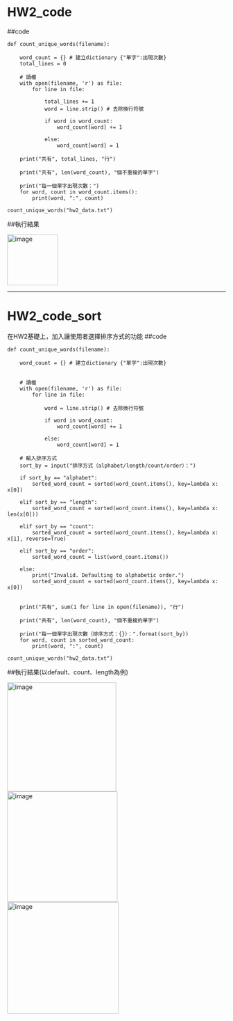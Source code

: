 # HW2_code
##code
```
def count_unique_words(filename):

    word_count = {} # 建立dictionary {"單字":出現次數}
    total_lines = 0

    # 讀檔
    with open(filename, 'r') as file:
        for line in file:

            total_lines += 1
            word = line.strip() # 去除換行符號

            if word in word_count:
                word_count[word] += 1

            else:
                word_count[word] = 1

    print("共有", total_lines, "行")

    print("共有", len(word_count), "個不重複的單字")

    print("每一個單字出現次數：")
    for word, count in word_count.items():
        print(word, ":", count)

count_unique_words("hw2_data.txt")

```
##執行結果

<img width="117" alt="image" src="https://github.com/weighing-331/HW2_hash_practice/assets/68834074/70c541cb-f6b9-445e-b072-ee5729edf56d">

*************
# HW2_code_sort
在HW2基礎上，加入讓使用者選擇排序方式的功能
##code
```
def count_unique_words(filename):

    word_count = {} # 建立dictionary {"單字":出現次數}


    # 讀檔
    with open(filename, 'r') as file:
        for line in file:

            word = line.strip() # 去除換行符號

            if word in word_count:
                word_count[word] += 1

            else:
                word_count[word] = 1

    # 輸入排序方式
    sort_by = input("排序方式（alphabet/length/count/order）：")

    if sort_by == "alphabet":
        sorted_word_count = sorted(word_count.items(), key=lambda x: x[0])
        
    elif sort_by == "length":
        sorted_word_count = sorted(word_count.items(), key=lambda x: len(x[0]))

    elif sort_by == "count":
        sorted_word_count = sorted(word_count.items(), key=lambda x: x[1], reverse=True)
    
    elif sort_by == "order":
        sorted_word_count = list(word_count.items())
    
    else:
        print("Invalid. Defaulting to alphabetic order.")
        sorted_word_count = sorted(word_count.items(), key=lambda x: x[0])


    print("共有", sum(1 for line in open(filename)), "行")

    print("共有", len(word_count), "個不重複的單字")

    print("每一個單字出現次數（排序方式：{}）：".format(sort_by))
    for word, count in sorted_word_count:
        print(word, ":", count)

count_unique_words("hw2_data.txt")

```

##執行結果(以default、count、length為例)

<img width="251" alt="image" src="https://github.com/weighing-331/HW2_hash_practice/assets/68834074/b35413b0-f5e0-46db-86b7-651dd9e970f2">
<img width="254" alt="image" src="https://github.com/weighing-331/HW2_hash_practice/assets/68834074/c7a4e3c0-41c0-4554-9fe9-2f331944415e">
<img width="257" alt="image" src="https://github.com/weighing-331/HW2_hash_practice/assets/68834074/282d33ab-8483-428b-938b-19bb4aa8a691">

